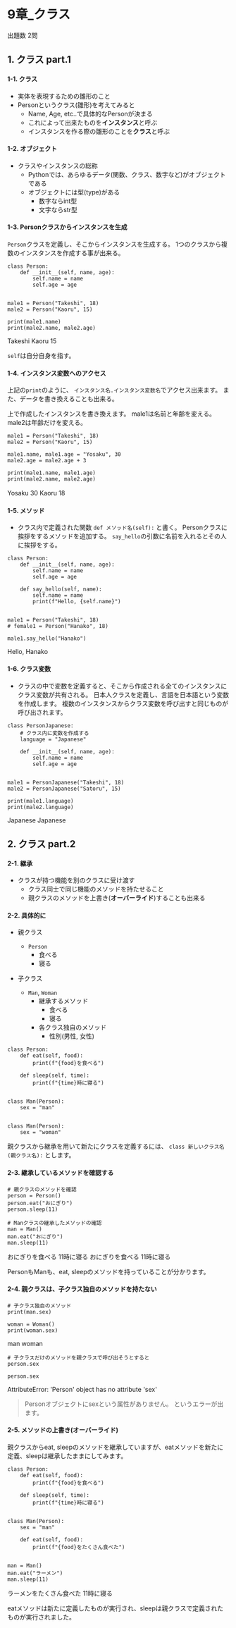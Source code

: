 # 9章_クラス
出題数 2問

## 1. クラス part.1
#### 1-1. クラス
- 実体を表現するための雛形のこと
- Personというクラス(雛形)を考えてみると
  - Name, Age, etc..で具体的なPersonが決まる
  - これによって出来たものを**インスタンス**と呼ぶ
  - インスタンスを作る際の雛形のことを**クラス**と呼ぶ

#### 1-2. オブジェクト
- クラスやインスタンスの総称
  - Pythonでは、あらゆるデータ(関数、クラス、数字など)がオブジェクトである
  - オブジェクトには型(type)がある
    - 数字ならint型
    - 文字ならstr型

#### 1-3. Personクラスからインスタンスを生成
`Person`クラスを定義し、そこからインスタンスを生成する。
1つのクラスから複数のインスタンスを作成する事が出来る。

```python: class
class Person:
    def __init__(self, name, age):
        self.name = name
        self.age = age


male1 = Person("Takeshi", 18)
male2 = Person("Kaoru", 15)

print(male1.name)
print(male2.name, male2.age)
```
Takeshi
Kaoru 15

`self`は自分自身を指す。

#### 1-4. インスタンス変数へのアクセス
上記の`print`のように、
`インスタンス名.インスタンス変数名`でアクセス出来ます。
また、データを書き換えることも出来る。

上で作成したインスタンスを書き換えます。
male1は名前と年齢を変える。
male2は年齢だけを変える。

```python: class
male1 = Person("Takeshi", 18)
male2 = Person("Kaoru", 15)

male1.name, male1.age = "Yosaku", 30
male2.age = male2.age + 3

print(male1.name, male1.age)
print(male2.name, male2.age)
```
Yosaku 30
Kaoru 18
　
#### 1-5. メソッド
- クラス内で定義された関数
`def メソッド名(self):` と書く。
Personクラスに挨拶をするメソッドを追加する。
`say_hello`の引数に名前を入れるとその人に挨拶をする。

```python: method
class Person:
    def __init__(self, name, age):
        self.name = name
        self.age = age

    def say_hello(self, name):
        self.name = name
        print(f"Hello, {self.name}")


male1 = Person("Takeshi", 18)
# female1 = Person("Hanako", 18)

male1.say_hello("Hanako")
```
Hello, Hanako

#### 1-6. クラス変数
- クラスの中で変数を定義すると、そこから作成される全てのインスタンスにクラス変数が共有される。
日本人クラスを定義し、言語を日本語という変数を作成します。
複数のインスタンスからクラス変数を呼び出すと同じものが呼び出されます。

```python: class
class PersonJapanese:
    # クラス内に変数を作成する
    language = "Japanese"

    def __init__(self, name, age):
        self.name = name
        self.age = age


male1 = PersonJapanese("Takeshi", 18)
male2 = PersonJapanese("Satoru", 15)

print(male1.language)
print(male2.language)
```
Japanese
Japanese


## 2. クラス part.2
#### 2-1. 継承
- クラスが持つ機能を別のクラスに受け渡す
  - クラス同士で同じ機能のメソッドを持たせること
  - 親クラスのメソッドを上書き(**オーバーライド**)することも出来る

#### 2-2. 具体的に
- 親クラス
  - `Person`
    - 食べる
    - 寝る

- 子クラス
  - `Man`, `Woman`
    - 継承するメソッド
      - 食べる
      - 寝る
    - 各クラス独自のメソッド
      - 性別(男性, 女性)

```python: inheritance
class Person:
    def eat(self, food):
        print(f"{food}を食べる")

    def sleep(self, time):
        print(f"{time}時に寝る")


class Man(Person):
    sex = "man"


class Man(Person):
    sex = "woman"
```
親クラスから継承を用いて新たにクラスを定義するには、
`class 新しいクラス名(親クラス名):` とします。

#### 2-3. 継承しているメソッドを確認する
```python: inheritance
# 親クラスのメソッドを確認
person = Person()
person.eat("おにぎり")
person.sleep(11)

# Manクラスの継承したメソッドの確認
man = Man()
man.eat("おにぎり")
man.sleep(11)
```
おにぎりを食べる
11時に寝る
おにぎりを食べる
11時に寝る

PersonもManも、eat, sleepのメソッドを持っていることが分かります。

#### 2-4. 親クラスは、子クラス独自のメソッドを持たない
```python: inheritance
# 子クラス独自のメソッド
print(man.sex)

woman = Woman()
print(woman.sex)
```
man
woman

```python: inheritance
# 子クラスだけのメソッドを親クラスで呼び出そうとすると
person.sex
```
    person.sex
AttributeError: 'Person' object has no attribute 'sex'
> Personオブジェクトにsexという属性がありません。
というエラーが出ます。

#### 2-5. メソッドの上書き(オーバーライド)
親クラスからeat, sleepのメソッドを継承していますが、eatメソッドを新たに定義、sleepは継承したままにしてみます。

```python: override
class Person:
    def eat(self, food):
        print(f"{food}を食べる")

    def sleep(self, time):
        print(f"{time}時に寝る")


class Man(Person):
    sex = "man"

    def eat(self, food):
        print(f"{food}をたくさん食べた")


man = Man()
man.eat("ラーメン")
man.sleep(11)
```
ラーメンをたくさん食べた
11時に寝る

eatメソッドは新たに定義したものが実行され、sleepは親クラスで定義されたものが実行されました。


